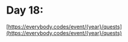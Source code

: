 # Day 18: 

[https://everybody.codes/event/{year}/quests](https://everybody.codes/event/{year}/quests)
